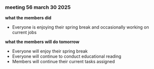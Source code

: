 ### meeting 56 march 30 2025
**what the members did**
- Everyone is enjoying their spring break and occasionally working on current jobs

**what the members will do tomorrow**
- Everyone will enjoy their spring break
- Everyone will continue to conduct educational reading
- Members will continue their current tasks assigned